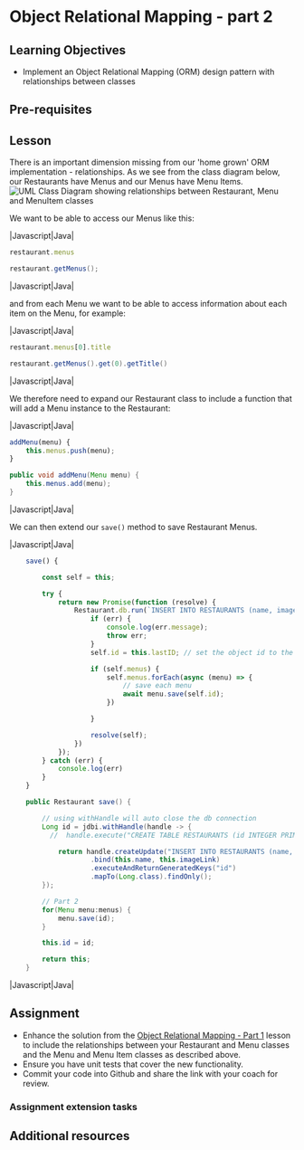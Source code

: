 # Object Relational Mapping - part 2

## Learning Objectives
* Implement an Object Relational Mapping (ORM) design pattern with relationships between classes

## Pre-requisites

## Lesson
There is an important dimension missing from our 'home grown' ORM implementation - relationships. As we see from the class diagram below, our Restaurants have Menus and our Menus have Menu Items. 
![UML Class Diagram showing relationships between Restaurant, Menu and MenuItem classes](https://user-images.githubusercontent.com/1316724/105141638-5d11d500-5af1-11eb-98ee-d177df9c5894.png)

We want to be able to access our Menus like this:

|Javascript|Java|
```javascript
restaurant.menus 
```
```java
restaurant.getMenus();
```
|Javascript|Java|

and from each Menu we want to be able to access information about each item on the Menu, for example:

|Javascript|Java|
```javascript
restaurant.menus[0].title 
```
```java
restaurant.getMenus().get(0).getTitle()
```
|Javascript|Java|

We therefore need to expand our Restaurant class to include a function that will add a Menu instance to the Restaurant:

|Javascript|Java|
```javascript
addMenu(menu) {
    this.menus.push(menu);
}
```
```java
public void addMenu(Menu menu) {
    this.menus.add(menu);
}
```
|Javascript|Java|

We can then extend our `save()` method to save Restaurant Menus.

|Javascript|Java|
```javascript
    save() {

        const self = this;

        try {
            return new Promise(function (resolve) {
                Restaurant.db.run(`INSERT INTO RESTAURANTS (name, image) VALUES (?, ?)`, [self.name, self.image], function (err) {
                    if (err) {
                        console.log(err.message);
                        throw err;
                    }
                    self.id = this.lastID; // set the object id to the inserted row id

                    if (self.menus) {
                        self.menus.forEach(async (menu) => {
                            // save each menu
                            await menu.save(self.id);
                        })

                    }

                    resolve(self);
                })
            });
        } catch (err) {
            console.log(err)
        }
    }
```
```java
    public Restaurant save() {

        // using withHandle will auto close the db connection
        Long id = jdbi.withHandle(handle -> {
          //  handle.execute("CREATE TABLE RESTAURANTS (id INTEGER PRIMARY KEY AUTOINCREMENT, name TEXT, imagelink TEXT)");

            return handle.createUpdate("INSERT INTO RESTAURANTS (name, imagelink) VALUES (?, ?)")
                    .bind(this.name, this.imageLink)
                    .executeAndReturnGeneratedKeys("id")
                    .mapTo(Long.class).findOnly();
        });

        // Part 2
        for(Menu menu:menus) {
            menu.save(id);
        }

        this.id = id;

        return this;
    }
```
|Javascript|Java|

## Assignment

* Enhance the solution from the [Object Relational Mapping - Part 1](https://multiverselearningproducts.github.io/curriculum/Bootcamp/Unit-3-Relational_Databases/0.3.7-Object_Relational_Mapping_part_1.html) lesson to include the relationships between your Restaurant and Menu classes and the Menu and Menu Item classes as described above.
* Ensure you have unit tests that cover the new functionality.
* Commit your code into Github and share the link with your coach for review.


### Assignment extension tasks


## Additional resources

